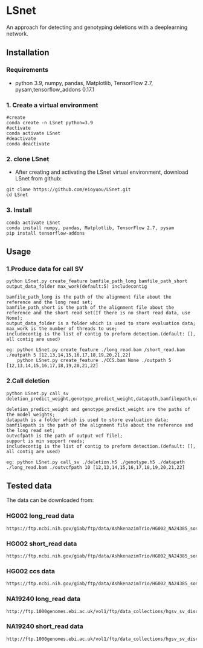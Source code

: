 # LSnet
An approach for detecting and genotyping deletions with a deeplearning network.
## Installation
### Requirements
* python 3.9, numpy, pandas, Matplotlib, TensorFlow 2.7, pysam,tensorflow_addons 0.17.1
### 1. Create a virtual environment  
```
#create
conda create -n LSnet python=3.9
#activate
conda activate LSnet
#deactivate
conda deactivate
```   
### 2. clone LSnet
* After creating and activating the LSnet virtual environment, download LSnet from github:
```　 
git clone https://github.com/eioyuou/LSnet.git
cd LSnet
```
### 3. Install 
```　
conda activate LSnet
conda install numpy, pandas, Matplotlib, TensorFlow 2.7, pysam
pip install tensorflow-addons
```
## Usage
### 1.Produce data for call SV
```　 
python LSnet.py create_feature bamfile_path_long bamfile_path_short output_data_folder max_work(default:5) includecontig   
    
bamfile_path_long is the path of the alignment file about the reference and the long read set;  
bamfile_path_short is the path of the alignment file about the reference and the short read set(If there is no short read data, use None);  
output_data_folder is a folder which is used to store evaluation data;  
max_work is the number of threads to use;  
includecontig is the list of contig to preform detection.(default: [], all contig are used)  
   
eg: python LSnet.py create_feature ./long_read.bam /short_read.bam ./outpath 5 [12,13,14,15,16,17,18,19,20,21,22] 
    python LSnet.py create_feature ./CCS.bam None ./outpath 5 [12,13,14,15,16,17,18,19,20,21,22]
``` 
### 2.Call deletion 
```　 
python LSnet.py call_sv deletion_predict_weight,genotype_predict_weight,datapath,bamfilepath,outvcfpath,support,includecontig   
   
deletion_predict_weight and genotype_predict_weight are the paths of the model weights;  
datapath is a folder which is used to store evaluation data;  
bamfilepath is the path of the alignment file about the reference and the long read set;  
outvcfpath is the path of output vcf filel;  
support is min support reads;  
includecontig is the list of contig to preform detection.(default: [], all contig are used)  
   
eg: python LSnet.py call_sv ./deletion.h5 ./genotype.h5 ./datapath ./long_read.bam ./outvcfpath 10 [12,13,14,15,16,17,18,19,20,21,22]  
```  
## Tested data 
The data can be downloaded from:  

### HG002 long_read data
```
https://ftp.ncbi.nih.gov/giab/ftp/data/AshkenazimTrio/HG002_NA24385_son/PacBio_MtSinai_NIST/Baylor_NGMLR_bam_GRCh37/HG002_PB_70x_RG_HP10XtrioRTG.bam
```
### HG002 short_read data
```
https://ftp.ncbi.nih.gov/giab/ftp/data/AshkenazimTrio/HG002_NA24385_son/PacBio_MtSinai_NIST/Baylor_NGMLR_bam_GRCh37/HG002_PB_70x_RG_HP10XtrioRTG.bam)
```   
### HG002 ccs data
``` 
https://ftp.ncbi.nih.gov/giab/ftp/data/AshkenazimTrio/HG002_NA24385_son/PacBio_CCS_15kb/alignment/HG002.Sequel.15kb.pbmm2.hs37d5.whatshap.haplotag.RTG.10x.trio.bam
 ```  
### NA19240 long_read data
```
http://ftp.1000genomes.ebi.ac.uk/vol1/ftp/data_collections/hgsv_sv_discovery/working/20160905_smithm_pacbio_aligns/NA19240_bwamem_GRCh38DH_YRI_20160905_pacbio.bam
```   
### NA19240 short_read data
```
http://ftp.1000genomes.ebi.ac.uk/vol1/ftp/data_collections/hgsv_sv_discovery/data/YRI/NA19240/high_cov_alignment/NA19240.alt_bwamem_GRCh38DH.20150715.YRI.high_coverage.cram
```   

